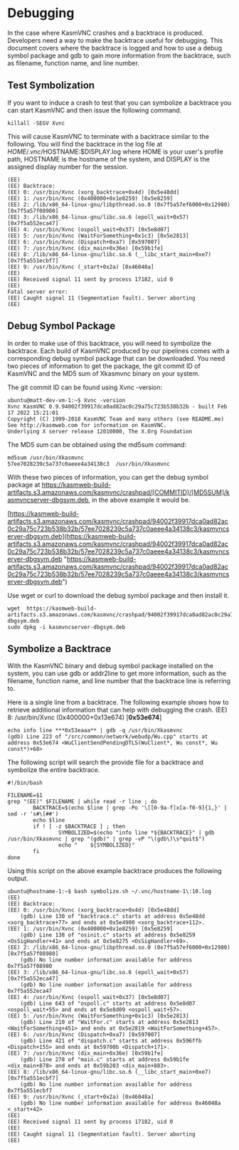 # Debugging
In the case where KasmVNC crashes and a backtrace is produced. Developers need a way to make the backtrace useful for debugging. This document covers where the backtrace is logged and how to use a debug symbol package and gdb to gain more information from the backtrace, such as filename, function name, and line number.

## Test Symbolization
If you want to induce a crash to test that you can symbolize a backtrace you can start KasmVNC and then issue the following command.

    killall -SEGV Xvnc

This will cause KasmVNC to terminate with a backtrace similar to the following. You will find the backtrace in the log file at $HOME/.vnc/$HOSTNAME:$DISPLAY.log where HOME is your user's profile path, HOSTNAME is the hostname of the system, and DISPLAY is the assigned display number for the session.

    (EE) 
    (EE) Backtrace:
    (EE) 0: /usr/bin/Xvnc (xorg_backtrace+0x4d) [0x5e48dd]
    (EE) 1: /usr/bin/Xvnc (0x400000+0x1e8259) [0x5e8259]
    (EE) 2: /lib/x86_64-linux-gnu/libpthread.so.0 (0x7f5a57ef6000+0x12980) [0x7f5a57f08980]
    (EE) 3: /lib/x86_64-linux-gnu/libc.so.6 (epoll_wait+0x57) [0x7f5a552eca47]
    (EE) 4: /usr/bin/Xvnc (ospoll_wait+0x37) [0x5e8d07]
    (EE) 5: /usr/bin/Xvnc (WaitForSomething+0x1c3) [0x5e2813]
    (EE) 6: /usr/bin/Xvnc (Dispatch+0xa7) [0x597007]
    (EE) 7: /usr/bin/Xvnc (dix_main+0x36e) [0x59b1fe]
    (EE) 8: /lib/x86_64-linux-gnu/libc.so.6 (__libc_start_main+0xe7) [0x7f5a551ecbf7]
    (EE) 9: /usr/bin/Xvnc (_start+0x2a) [0x46048a]
    (EE) 
    (EE) Received signal 11 sent by process 17182, uid 0
    (EE) 
    Fatal server error:
    (EE) Caught signal 11 (Segmentation fault). Server aborting
    (EE) 

## Debug Symbol Package
In order to make use of this backtrace, you will need to symbolize the backtrace. Each build of KasmVNC produced by our pipelines comes with a corresponding debug symbol package that can be downloaded. You need two pieces of information to get the package, the git commit ID of KasmVNC and the MD5 sum of Xkasmvnc binary on your system. 

The git commit ID can be found using Xvnc -version:

    ubuntu@matt-dev-vm-1:~$ Xvnc -version
    Xvnc KasmVNC 0.9.94002f39917dca0ad82ac0c29a75c723b538b32b - built Feb 17 2022 15:21:01
    Copyright (C) 1999-2018 KasmVNC Team and many others (see README.me)
    See http://kasmweb.com for information on KasmVNC.
    Underlying X server release 12010000, The X.Org Foundation

The MD5 sum can be obtained using the md5sum command:

    md5sum /usr/bin/Xkasmvnc
    57ee7028239c5a737c0aeee4a34138c3  /usr/bin/Xkasmvnc
    
With these two pieces of information, you can get the debug symbol package at https://kasmweb-build-artifacts.s3.amazonaws.com/kasmvnc/crashpad/[COMMITID]/[MD5SUM]/kasmvncserver-dbgsym.deb, in the above example it would be.

[https://kasmweb-build-artifacts.s3.amazonaws.com/kasmvnc/crashpad/94002f39917dca0ad82ac0c29a75c723b538b32b/57ee7028239c5a737c0aeee4a34138c3/kasmvncserver-dbgsym.deb](https://kasmweb-build-artifacts.s3.amazonaws.com/kasmvnc/crashpad/94002f39917dca0ad82ac0c29a75c723b538b32b/57ee7028239c5a737c0aeee4a34138c3/kasmvncserver-dbgsym.deb "https://kasmweb-build-artifacts.s3.amazonaws.com/kasmvnc/crashpad/94002f39917dca0ad82ac0c29a75c723b538b32b/57ee7028239c5a737c0aeee4a34138c3/kasmvncserver-dbgsym.deb")

Use wget or curl to download the debug symbol package and then install it.

    wget  https://kasmweb-build-artifacts.s3.amazonaws.com/kasmvnc/crashpad/94002f39917dca0ad82ac0c29a75c723b538b32b/57ee7028239c5a737c0aeee4a34138c3/kasmvncserver-dbgsym.deb
    sudo dpkg -i kasmvncserver-dbgsym.deb

## Symbolize a Backtrace
With the KasmVNC binary and debug symbol package installed on the system, you can use gdb or addr2line to get more information, such as the filename, function name, and line number that the backtrace line is referring to. 

Here is a single line from a backtrace. The following example shows how to retrieve additional information that can help with debugging the crash.
(EE) 8: /usr/bin/Xvnc (0x400000+0x13e674) [**0x53e674**]

    echo info line ***0x53eaaa** | gdb -q /usr/bin/Xkasmvnc
    (gdb) Line 223 of "/src/common/network/webudp/Wu.cpp" starts at address 0x53e674 <WuClientSendPendingDTLS(WuClient*, Wu const*, Wu const*)+68>

The following script will search the provide file for a backtrace and symbolize the entire backtrace.

    #!/bin/bash
      
    FILENAME=$1
    grep "(EE)" $FILENAME | while read -r line ; do
            BACKTRACE=$(echo $line | grep -Po '\[[0-9a-f]x[a-f0-9]{1,}' | sed -r 's#\[##')
            echo $line
            if ! [ -z $BACKTRACE ] ; then
                    SYMBOLIZED=$(echo "info line *${BACKTRACE}" | gdb /usr/bin/Xkasmvnc | grep "(gdb)" | grep -vP "\(gdb\)\s*quit$")
                    echo "    ${SYMBOLIZED}"
            fi
    done

Using this script on the above example backtrace produces the following output.

    ubuntu@hostname-1:~$ bash symbolize.sh ~/.vnc/hostname-1\:10.log
    (EE)
    (EE) Backtrace:
    (EE) 0: /usr/bin/Xvnc (xorg_backtrace+0x4d) [0x5e48dd]
        (gdb) Line 130 of "backtrace.c" starts at address 0x5e48dd <xorg_backtrace+77> and ends at 0x5e4900 <xorg_backtrace+112>.
    (EE) 1: /usr/bin/Xvnc (0x400000+0x1e8259) [0x5e8259]
        (gdb) Line 138 of "osinit.c" starts at address 0x5e8259 <OsSigHandler+41> and ends at 0x5e8275 <OsSigHandler+69>.
    (EE) 2: /lib/x86_64-linux-gnu/libpthread.so.0 (0x7f5a57ef6000+0x12980) [0x7f5a57f08980]
        (gdb) No line number information available for address 0x7f5a57f08980
    (EE) 3: /lib/x86_64-linux-gnu/libc.so.6 (epoll_wait+0x57) [0x7f5a552eca47]
        (gdb) No line number information available for address 0x7f5a552eca47
    (EE) 4: /usr/bin/Xvnc (ospoll_wait+0x37) [0x5e8d07]
        (gdb) Line 643 of "ospoll.c" starts at address 0x5e8d07 <ospoll_wait+55> and ends at 0x5e8d09 <ospoll_wait+57>.
    (EE) 5: /usr/bin/Xvnc (WaitForSomething+0x1c3) [0x5e2813]
        (gdb) Line 210 of "WaitFor.c" starts at address 0x5e2813 <WaitForSomething+451> and ends at 0x5e2819 <WaitForSomething+457>.
    (EE) 6: /usr/bin/Xvnc (Dispatch+0xa7) [0x597007]
        (gdb) Line 421 of "dispatch.c" starts at address 0x596ffb <Dispatch+155> and ends at 0x59700b <Dispatch+171>.
    (EE) 7: /usr/bin/Xvnc (dix_main+0x36e) [0x59b1fe]
        (gdb) Line 278 of "main.c" starts at address 0x59b1fe <dix_main+878> and ends at 0x59b203 <dix_main+883>.
    (EE) 8: /lib/x86_64-linux-gnu/libc.so.6 (__libc_start_main+0xe7) [0x7f5a551ecbf7]
        (gdb) No line number information available for address 0x7f5a551ecbf7
    (EE) 9: /usr/bin/Xvnc (_start+0x2a) [0x46048a]
        (gdb) No line number information available for address 0x46048a <_start+42>
    (EE)
    (EE) Received signal 11 sent by process 17182, uid 0
    (EE)
    (EE) Caught signal 11 (Segmentation fault). Server aborting
    (EE)

